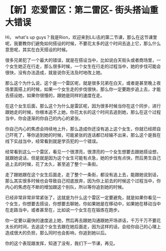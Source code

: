 # 【新】恋爱雷区：第二雷区- 街头搭讪重大错误

Hi， what's up guys？我是Rion，欢迎来到LiLi去的第二节课，那么在这节课里呢，我要教你们避免如何搭设的时候，不要花太多的这个时间去追上它，那么什么意思呢，其实在白天搭设的时候。

很多兄弟犯了一个最大的错误，就是在搭设当中，比如说白天街头或者商场里，一个女生她正在行走，那么很多时候，一个女生在行走的过程当中，她的步伐可能会很快，没有办法造成，就是说你无法及时地改上她。

那么这个为什么说，这个是一个雷区呢，就是很多兄弟在白天，或者是甚至晚上夜场里面搭上的时候，如果一个女生走的步伐很快，那么你一定要跑步追上去，才能去搭设她，如果你很慢的，跟她是同样的速度在走。

在这个女生后面，那么这个为什么是雷区呢，因为很多时候当你在这个同步，进行跟她走的时候，你根本追不上她，你花太长的这个时间去追到她，那么在这个过程当中，你会逐渐的你自己的内心的紧张。

你自己内心的焦虑会持续地上升，那么造成你还没有追上这个女生，你就已经把自己吓死了，等你追到她的时候，可能紧张的连话都已经输不出来，那么这个是我在线下实战当中，经常看到就是学员犯的一个错误。

经常看到这么一个雷区，看见一个很漂亮，很漂亮的一个女生想要去跟她搭设想，就跟她说话，但是就是因为这个女生可能有点急，她的步伐有点快，然后男生自己追上去的时候，花了太久，甚至追了整个一条街。

走了跟她跟在这个女生后面走，走了整个一条街，都没有追上去，能跟她说到话，那么其实很多时候也会导致自己彻底放弃，因为你上前去的时候这个过程当中，你内心的焦虑在不断的增加跟这个别队，所以等你追到她的时候。

已经非常非常非常紧张了，这就是为什么这个雷区一定要避免，就是如果你看见一个女生，你想要去搭设，你想要去聊她，你如果她是在移动中，如果她在移动当中在走路当中，或者甚至在，比如说一个女生在在锻炼在跑步。

你一定要以最快的速度追上她，然后再去跟她沟通跟她开场讲话，千万千万不要花太长的时间，去追这个女生去跟在她后面走，因为这样的话，会给你自己的心理上造成很大的负担，那么同时也会影响，你追到她以后。

你的这个表现跟发挥，知道了没有，我们下一节课，再见。